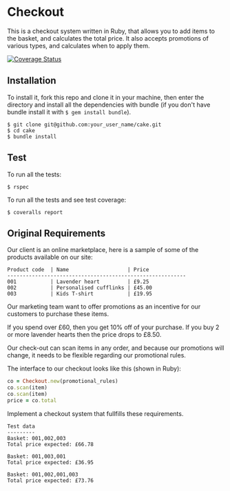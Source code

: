 # Checkout
This is a checkout system written in Ruby, that allows you to add items to the basket, and calculates the total price. It also accepts promotions of various types, and calculates when to apply them.

[![Coverage Status](https://coveralls.io/repos/github/AlanGabbianelli/Cake/badge.svg?branch=master)](https://coveralls.io/github/AlanGabbianelli/Cake?branch=master)

## Installation
To install it, fork this repo and clone it in your machine, then enter the directory and install all the dependencies with bundle (if you don't have bundle install it with `$ gem install bundle`).
```
$ git clone git@github.com:your_user_name/cake.git
$ cd cake
$ bundle install
```

## Test
To run all the tests:
```
$ rspec
```

To run all the tests and see test coverage:
```
$ coveralls report
```

## Original Requirements

Our client is an online marketplace, here is a sample of some of the products available on our site:

```
Product code  | Name                   | Price
----------------------------------------------------------
001           | Lavender heart         | £9.25
002           | Personalised cufflinks | £45.00
003           | Kids T-shirt           | £19.95
```

Our marketing team want to offer promotions as an incentive for our customers to purchase these items.

If you spend over £60, then you get 10% off of your purchase.
If you buy 2 or more lavender hearts then the price drops to £8.50.

Our check-out can scan items in any order, and because our promotions will change, it needs to be flexible regarding our promotional rules.

The interface to our checkout looks like this (shown in Ruby):

```ruby
co = Checkout.new(promotional_rules)
co.scan(item)
co.scan(item)
price = co.total
```

Implement a checkout system that fullfills these requirements.

```
Test data
---------
Basket: 001,002,003
Total price expected: £66.78

Basket: 001,003,001
Total price expected: £36.95

Basket: 001,002,001,003
Total price expected: £73.76
```

